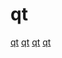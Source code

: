 # qt

[qt](https://github.com/m-labs/artiq)
[qt](https://github.com/huihut/OpenCV-MinGW-Build)
[qt](https://github.com/kitech/qt.go)
[qt](https://github.com/abhiTronix/raspberry-pi-cross-compilers)
